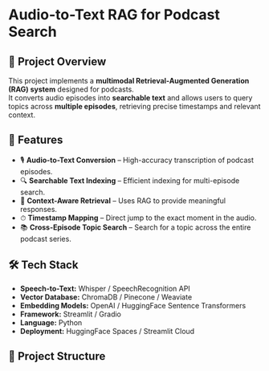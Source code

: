 # Audio-to-Text RAG for Podcast Search

## 📌 Project Overview
This project implements a **multimodal Retrieval-Augmented Generation (RAG) system** designed for podcasts.  
It converts audio episodes into **searchable text** and allows users to query topics across **multiple episodes**, retrieving precise timestamps and relevant context.

## 🚀 Features
- 🎙 **Audio-to-Text Conversion** – High-accuracy transcription of podcast episodes.
- 🔍 **Searchable Text Indexing** – Efficient indexing for multi-episode search.
- 🧠 **Context-Aware Retrieval** – Uses RAG to provide meaningful responses.
- ⏱ **Timestamp Mapping** – Direct jump to the exact moment in the audio.
- 📚 **Cross-Episode Topic Search** – Search for a topic across the entire podcast series.

## 🛠 Tech Stack
- **Speech-to-Text:** Whisper / SpeechRecognition API
- **Vector Database:** ChromaDB / Pinecone / Weaviate
- **Embedding Models:** OpenAI / HuggingFace Sentence Transformers
- **Framework:** Streamlit / Gradio
- **Language:** Python
- **Deployment:** HuggingFace Spaces / Streamlit Cloud

## 📂 Project Structure
